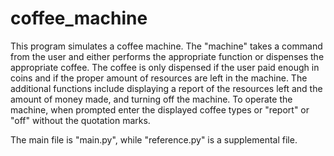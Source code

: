 # coffee_machine

This program simulates a coffee machine. The "machine" takes a command from the user and either performs the appropriate function or dispenses the appropriate coffee. The coffee is only dispensed if the user paid enough in coins and if the proper amount of resources are left in the machine. The additional functions include displaying a report of the resources left and the amount of money made, and turning off the machine.
To operate the machine, when prompted enter the displayed coffee types or "report" or "off" without the quotation marks.

The main file is "main.py", while "reference.py" is a supplemental file.